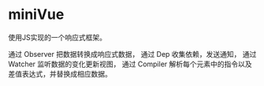 # miniVue
使用JS实现的一个响应式框架。

通过 Observer 把数据转换成响应式数据，
通过 Dep 收集依赖，发送通知，
通过 Watcher 监听数据的变化更新视图，
通过 Compiler 解析每个元素中的指令以及差值表达式，并替换成相应数据。
